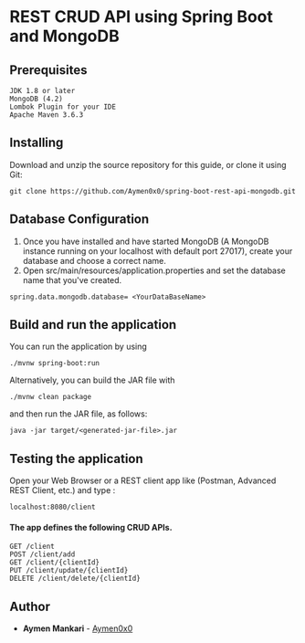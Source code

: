 # REST CRUD API using Spring Boot and MongoDB 

## Prerequisites

```
JDK 1.8 or later
MongoDB (4.2)
Lombok Plugin for your IDE
Apache Maven 3.6.3
```

## Installing
Download and unzip the source repository for this guide, or clone it using Git:
```
git clone https://github.com/Aymen0x0/spring-boot-rest-api-mongodb.git
```

 ## Database Configuration
1.	Once you have installed and have started MongoDB (A MongoDB instance running on your localhost with default port 27017), create your database and choose a correct name.
2.	Open src/main/resources/application.properties and set the database name that you've created.
```
spring.data.mongodb.database= <YourDataBaseName>
```

## Build and run the application

You can run the application by using 
```
./mvnw spring-boot:run
```
Alternatively, you can build the JAR file with
```
./mvnw clean package
``` 
and then run the JAR file, as follows:
```
java -jar target/<generated-jar-file>.jar
```
## Testing the application
Open your Web Browser or a REST client app like (Postman, Advanced REST Client, etc.) and type :
```
localhost:8080/client
```
#### The app defines the following CRUD APIs.
```
GET /client
POST /client/add
GET /client/{clientId}
PUT /client/update/{clientId}
DELETE /client/delete/{clientId}
```

## Author

* **Aymen Mankari** - [Aymen0x0](https://github.com/Aymen0x0)
